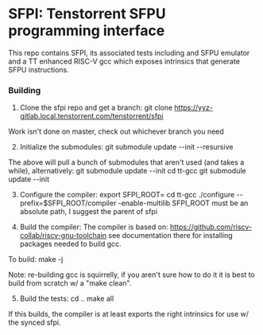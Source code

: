 SFPI: Tenstorrent SFPU programming interface
=============================

This repo contains SFPI, its associated tests including and SFPU emulator and
a TT enhanced RISC-V gcc which exposes intrinsics that generate SFPU
instructions.

### Building
1) Clone the sfpi repo and get a branch:
  git clone https://yyz-gitlab.local.tenstorrent.com/tenstorrent/sfpi

  Work isn't done on master, check out whichever branch you need

2) Initialize the submodules:
  git submodule update --init --resursive

  The above will pull a bunch of submodules that aren't used (and takes a
  while), alternatively:
    git submodule update --init
    cd tt-gcc
    git submodule update --init

3) Configure the compiler:
    export SFPI_ROOT=<path to sfpi top level>
    cd tt-gcc
    ./configure --prefix=$SFPI_ROOT/compiler -enable-multilib
    SFPI_ROOT must be an absolute path, I suggest the parent of sfpi

4) Build the compiler:
  The compiler is based on: https://github.com/riscv-collab/riscv-gnu-toolchain
  see documentation there for installing packages needed to build gcc.

  To build:
    make -j <n>

  Note: re-building gcc is squirrelly, if you aren't sure how to do it it is best
  to build from scratch w/ a "make clean".

5) Build the tests:
    cd ..
    make all

  If this builds, the compiler is at least exports the right intrinsics for use
  w/ the synced sfpi.
